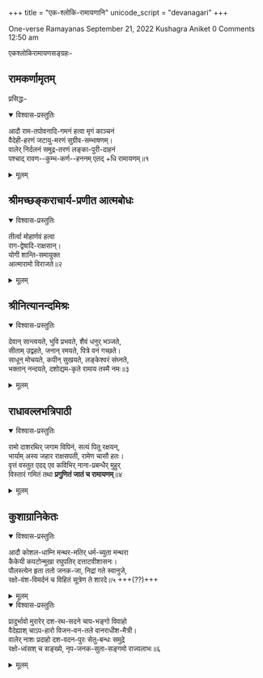 +++
title = "एक-श्लोकि-रामायणानि"
unicode_script = "devanagari"
+++

One-verse Ramayanas
September 21, 2022 Kushagra Aniket 0 Comments 12:50 am

एकश्लोकिरामायणसङ्ग्रहः-

## रामकर्णामृतम्
प्रसिद्धः-

<details open><summary>विश्वास-प्रस्तुतिः</summary>

आदौ राम-तपोवनादि-गमनं हत्वा मृगं काञ्चनं  
वैदेही-हरणं जटायु-मरणं सुग्रीव-सम्भाषणम्।  
वालेर् निर्दलनं समुद्र-तरणं लङ्का-पुरी-दाहनं  
पश्चाद् रावण--कुम्भ-कर्ण--हननम् एतद् +धि रामायणम्॥१
</details>

<details><summary>मूलम्</summary>

आदौ रामतपोवनादिगमनं हत्वा मृगं काञ्चनं  
वैदेहीहरणं जटायुमरणं सुग्रीवसम्भाषणम्।  
वालेर्निर्दलनं समुद्रतरणं लङ्कापुरीदाहनं  
पश्चाद्रावणकुम्भकर्णहननमेतद्धि रामायणम्॥१
</details>  
 

## श्रीमच्छङ्कराचार्य-प्रणीत आत्मबोधः
<details open><summary>विश्वास-प्रस्तुतिः</summary>

तीर्त्वा मोहार्णवं हत्वा  
राग-द्वेषादि-राक्षसान्।  
योगी शान्ति-समायुक्त  
आत्मारामो विराजते॥२
</details>

<details><summary>मूलम्</summary>

तीर्त्वा मोहार्णवं हत्वा रागद्वेषादिराक्षसान्।  
योगी शान्तिसमायुक्त आत्मारामो विराजते॥२
</details>  

## श्रीनित्यानन्दमिश्रः
<details open><summary>विश्वास-प्रस्तुतिः</summary>

देवान् सान्त्वयते, भुवि प्रभवते, शैवं धनुर् भञ्जते,  
सीताम् उद्वहते, जनान् रमयते, पित्रे वनं गच्छते।  
साधून् मोचयते, कपीन् सुखयते, लङ्केश्वरं संघ्नते,  
भक्तान् नन्दयते, दशोद्यम-कृते रामाय तस्मै नमः॥३
</details>

<details><summary>मूलम्</summary>

देवान् सान्त्वयते भुवि प्रभवते शैवं धनुर्भञ्जते  
सीतामुद्वहते जनान् रमयते पित्रे वनं गच्छते।  
साधून्मोचयते कपीन् सुखयते लङ्केश्वरं संघ्नते  
भक्तान्नन्दयते दशोद्यमकृते रामाय तस्मै नमः॥३
</details>  

## राधावल्लभत्रिपाठी
<details open><summary>विश्वास-प्रस्तुतिः</summary>

रामो दाशरथिर् जगाम विपिनं, सत्यं पितू रक्षयन्,  
भार्याम् अस्य जहार राक्षसपती, रामेण चासौ हतः।  
वृत्तं वस्तुत एदद् एव कविभिर् नाना-प्रबन्धैर् मुहुर्  
विस्तारं गमितं तथा **प्रगुणितं जातं च रामायणम्**॥४
</details>

<details><summary>मूलम्</summary>

रामो दाशरथिर्जगाम विपिनं सत्यं पितू रक्षयन्  
भार्यामस्य जहार राक्षसपती रामेण चासौ हतः।  
वृत्तं वस्तुत एददेव कविभिर्नानाप्रबन्धैर्मुहु-  
र्विस्तारं गमितं तथा प्रगुणितं जातं च रामायणम्॥४
</details>  

## कुशाग्रानिकेतः
<details open><summary>विश्वास-प्रस्तुतिः</summary>

आदौ कोशल-धाम्नि मन्थर-मतिर् धर्म-च्युता मन्थरा  
कैकेयी कपटोन्मुखा रघुपतिर् दत्ताटवीशासनः।  
पौलस्त्येन हृता ततो जनक-जा, निद्रां गते स्वानुजे,  
रक्षो-वंश-विमर्दनं च विहितं सूत्रेण ते शारदे॥५ +++(??)+++
</details>

<details><summary>मूलम्</summary>

आदौ कोशलधाम्नि मन्थरमतिर् धर्मच्युता मन्थरा  
कैकेयी कपटोन्मुखा रघुपतिर् दत्ताटवीशासनः।  
पौलस्त्येन हृता ततो जनकजा निद्रां गते स्वानुजे  
रक्षोवंशविमर्दनं च विहितं सूत्रेण ते शारदे॥५
</details>  

<details open><summary>विश्वास-प्रस्तुतिः</summary>

प्रादुर्भावो मुरारेर् दश-रथ-सदने चाप-भङ्गो विवाहो  
वैदेह्याश् चाऽप-हारो विजन-वन-तले वानराधीश-मैत्री।  
वालेर् नाशः प्रदाहो दश-वदन-पुरः सेतु-बन्धः समुद्रे  
रक्षो-ध्वंसश् च सङ्ख्ये, नृप-जनक-सुता-सङ्गमो राज्यलाभः॥६
</details>

<details><summary>मूलम्</summary>

प्रादुर्भावो मुरारेर्दशरथसदने चापभङ्गो विवाहो  
वैदेह्याश्चापहारो विजनवनतले वानराधीशमैत्री।  
वालेर्नाशः प्रदाहो दशवदनपुरः सेतुबन्धः समुद्रे  
रक्षोध्वंसश्च सङ्ख्ये नृपजनकसुतासङ्गमो राज्यलाभः॥६
</details>  

